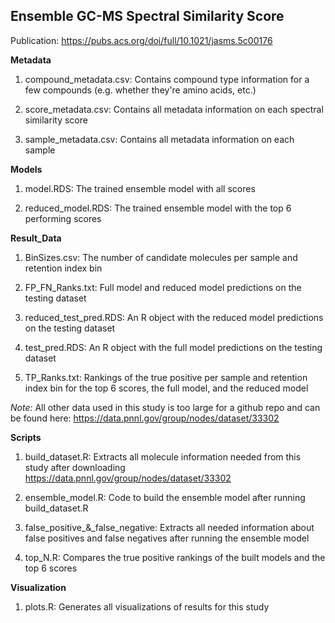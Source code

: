 ## Ensemble GC-MS Spectral Similarity Score

Publication: https://pubs.acs.org/doi/full/10.1021/jasms.5c00176

**Metadata**

1. compound_metadata.csv: Contains compound type information for a few compounds (e.g. whether they're amino acids, etc.)

1. score_metadata.csv: Contains all metadata information on each spectral similarity score

2. sample_metadata.csv: Contains all metadata information on each sample 

**Models**

1. model.RDS: The trained ensemble model with all scores

2. reduced_model.RDS: The trained ensemble model with the top 6 performing scores 

**Result_Data** 

1. BinSizes.csv: The number of candidate molecules per sample and retention index bin

2. FP_FN_Ranks.txt: Full model and reduced model predictions on the testing dataset

3. reduced_test_pred.RDS: An R object with the reduced model predictions on the testing dataset

4. test_pred.RDS: An R object with the full model predictions on the testing dataset

5. TP_Ranks.txt: Rankings of the true positive per sample and retention index bin for the top 6 scores, the full model, and the reduced model

*Note:* All other data used in this study is too large for a github repo and can be found here: https://data.pnnl.gov/group/nodes/dataset/33302

**Scripts**

1. build_dataset.R: Extracts all molecule information needed from this study after downloading https://data.pnnl.gov/group/nodes/dataset/33302

2. ensemble_model.R: Code to build the ensemble model after running build_dataset.R

3. false_positive_&_false_negative: Extracts all needed information about false positives and false negatives after running the ensemble model

4. top_N.R: Compares the true positive rankings of the built models and the top 6 scores 

**Visualization**

1. plots.R: Generates all visualizations of results for this study 


